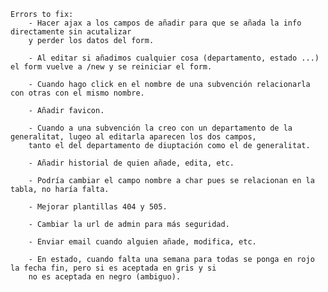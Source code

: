 
    Errors to fix:
        - Hacer ajax a los campos de añadir para que se añada la info directamente sin acutalizar
        y perder los datos del form.

        - Al editar si añadimos cualquier cosa (departamento, estado ...) el form vuelve a /new y se reiniciar el form.

        - Cuando hago click en el nombre de una subvención relacionarla con otras con el mismo nombre.

        - Añadir favicon.

        - Cuando a una subvención la creo con un departamento de la generalitat, lugeo al editarla aparecen los dos campos,
        tanto el del departamento de diuptación como el de generalitat.

        - Añadir historial de quien añade, edita, etc.

        - Podría cambiar el campo nombre a char pues se relacionan en la tabla, no haría falta.

        - Mejorar plantillas 404 y 505.

        - Cambiar la url de admin para más seguridad.

        - Enviar email cuando alguien añade, modifica, etc.

        - En estado, cuando falta una semana para todas se ponga en rojo la fecha fin, pero si es aceptada en gris y si
        no es aceptada en negro (ambiguo).
